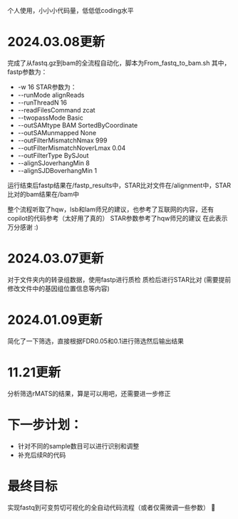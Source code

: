 个人使用，小小小代码量，低低低coding水平

# 2024.03.08更新
完成了从fastq.gz到bam的全流程自动化，脚本为From_fastq_to_bam.sh
其中，fastp参数为：
- -w 16
STAR参数为：
- --runMode alignReads
- --runThreadN 16
- --readFilesCommand zcat
- --twopassMode Basic
- --outSAMtype BAM SortedByCoordinate
- --outSAMunmapped None
- --outFilterMismatchNmax 999
- --outFilterMismatchNoverLmax 0.04 
- --outFilterType BySJout
- --alignSJoverhangMin 8
- --alignSJDBoverhangMin 1

运行结束后fastp结果在/fastp_results中，STAR比对文件在/alignment中，STAR比对的bam结果在/bam中

整个流程听取了hqw，lsb和lam师兄的建议，也参考了互联网的内容，还有copilot的代码参考（太好用了真的）
STAR参数参考了hqw师兄的建议
在此表示万分感谢 :)

# 2024.03.07更新
对于文件夹内的转录组数据，使用fastp进行质检
质检后进行STAR比对
(需要提前修改文件中的基因组位置信息等内容)

# 2024.01.09更新
简化了一下筛选，直接根据FDR0.05和0.1进行筛选然后输出结果

# 11.21更新
分析筛选rMATS的结果，算是可以用吧，还需要进一步修正

# 下一步计划：

- 针对不同的sample数目可以进行识别和调整
- 补充后续R的代码

# 最终目标

实现fastq到可变剪切可视化的全自动代码流程（或者仅需微调一些参数）
💪
